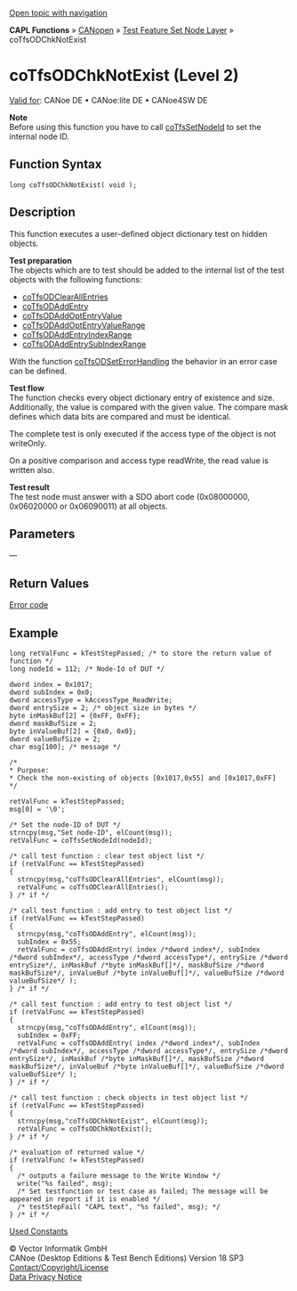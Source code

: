 [Open topic with navigation](../../../../../../CANoeDEFamily.htm#Topics/CAPLFunctions/CANopen/NodeLayerTFS/Functions/CAPLfunctionCoTfsOdChkNotExist.md)

**CAPL Functions** » [CANopen](../../CAPLfunctionsCANopenOverview.md) » [Test Feature Set Node Layer](../CAPLfunctionsCANopenNLTFSLevelOverview.md) » coTfsODChkNotExist

# coTfsODChkNotExist (Level 2)

[Valid for](../../../../Shared/FeatureAvailability.md): CANoe DE • CANoe:lite DE • CANoe4SW DE

**Note**  
Before using this function you have to call [coTfsSetNodeId](CAPLfunctionCoTfsSetNodeId.md) to set the internal node ID.

## Function Syntax

```plaintext
long coTfsODChkNotExist( void );
```

## Description

This function executes a user-defined object dictionary test on hidden objects.

**Test preparation**  
The objects which are to test should be added to the internal list of the test objects with the following functions:

- [coTfsODClearAllEntries](CAPLfunctionCoTfsOdClearAllEntries.md)
- [coTfsODAddEntry](CAPLfunctionCoTfsOdAddEntry.md)
- [coTfsODAddOptEntryValue](CAPLfunctionCoTfsOdAddOptEntryValue.md)
- [coTfsODAddOptEntryValueRange](CAPLfunctionCoTfsOdAddOptEntryValueRange.md)
- [coTfsODAddEntryIndexRange](CAPLfunctionCoTfsOdAddEntryIndexRange.md)
- [coTfsODAddEntrySubIndexRange](CAPLfunctionCoTfsOdAddEntrySubIndexRange.md)

With the function [coTfsODSetErrorHandling](CAPLfunctionCoTfsOdSetErrorHandling.md) the behavior in an error case can be defined.

**Test flow**  
The function checks every object dictionary entry of existence and size. Additionally, the value is compared with the given value. The compare mask defines which data bits are compared and must be identical.

The complete test is only executed if the access type of the object is not writeOnly.

On a positive comparison and access type readWrite, the read value is written also.

**Test result**  
The test node must answer with a SDO abort code (0x08000000, 0x06020000 or 0x06090011) at all objects.

## Parameters

—

## Return Values

[Error code](../CAPLfunctionsCANopenNLTFSErrorCodes.md)

## Example

```plaintext
long retValFunc = kTestStepPassed; /* to store the return value of function */
long nodeId = 112; /* Node-Id of DUT */

dword index = 0x1017;
dword subIndex = 0x0;
dword accessType = kAccessType_ReadWrite;
dword entrySize = 2; /* object size in bytes */
byte inMaskBuf[2] = {0xFF, 0xFF};
dword maskBufSize = 2;
byte inValueBuf[2] = {0x0, 0x0};
dword valueBufSize = 2;
char msg[100]; /* message */

/*
* Purpose:
* Check the non-existing of objects [0x1017,0x55] and [0x1017,0xFF]
*/

retValFunc = kTestStepPassed;
msg[0] = '\0';

/* Set the node-ID of DUT */
strncpy(msg,"Set node-ID", elCount(msg));
retValFunc = coTfsSetNodeId(nodeId);

/* call test function : clear test object list */
if (retValFunc == kTestStepPassed)
{
  strncpy(msg,"coTfsODClearAllEntries", elCount(msg));
  retValFunc = coTfsODClearAllEntries();
} /* if */

/* call test function : add entry to test object list */
if (retValFunc == kTestStepPassed)
{
  strncpy(msg,"coTfsODAddEntry", elCount(msg));
  subIndex = 0x55;
  retValFunc = coTfsODAddEntry( index /*dword index*/, subIndex /*dword subIndex*/, accessType /*dword accessType*/, entrySize /*dword entrySize*/, inMaskBuf /*byte inMaskBuf[]*/, maskBufSize /*dword maskBufSize*/, inValueBuf /*byte inValueBuf[]*/, valueBufSize /*dword valueBufSize*/ );
} /* if */

/* call test function : add entry to test object list */
if (retValFunc == kTestStepPassed)
{
  strncpy(msg,"coTfsODAddEntry", elCount(msg));
  subIndex = 0xFF;
  retValFunc = coTfsODAddEntry( index /*dword index*/, subIndex /*dword subIndex*/, accessType /*dword accessType*/, entrySize /*dword entrySize*/, inMaskBuf /*byte inMaskBuf[]*/, maskBufSize /*dword maskBufSize*/, inValueBuf /*byte inValueBuf[]*/, valueBufSize /*dword valueBufSize*/ );
} /* if */

/* call test function : check objects in test object list */
if (retValFunc == kTestStepPassed)
{
  strncpy(msg,"coTfsODChkNotExist", elCount(msg));
  retValFunc = coTfsODChkNotExist();
} /* if */

/* evaluation of returned value */
if (retValFunc != kTestStepPassed)
{
  /* outputs a failure message to the Write Window */
  write("%s failed", msg);
  /* Set testfunction or test case as failed; The message will be appeared in report if it is enabled */
  /* testStepFail( "CAPL text", "%s failed", msg); */
} /* if */
```

[Used Constants](../CAPLfunctionsCANopenNLTFSExampleConstants.md)

© Vector Informatik GmbH  
CANoe (Desktop Editions & Test Bench Editions) Version 18 SP3  
[Contact/Copyright/License](../../../../Shared/ContactCopyrightLicense.md)  
[Data Privacy Notice](https://www.vector.com/int/en/company/get-info/privacy-policy/)